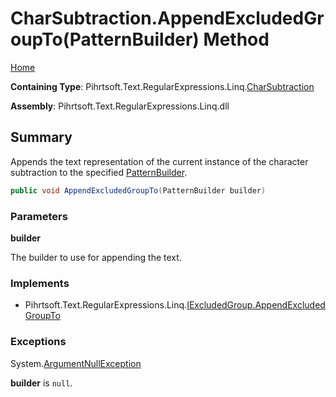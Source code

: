 # CharSubtraction\.AppendExcludedGroupTo\(PatternBuilder\) Method

[Home](../../../../../../README.md)

**Containing Type**: Pihrtsoft\.Text\.RegularExpressions\.Linq\.[CharSubtraction](../README.md)

**Assembly**: Pihrtsoft\.Text\.RegularExpressions\.Linq\.dll

## Summary

Appends the text representation of the current instance of the character subtraction to the specified [PatternBuilder](../../PatternBuilder/README.md)\.

```csharp
public void AppendExcludedGroupTo(PatternBuilder builder)
```

### Parameters

**builder**

The builder to use for appending the text\.

### Implements

* Pihrtsoft\.Text\.RegularExpressions\.Linq\.[IExcludedGroup.AppendExcludedGroupTo](../../IExcludedGroup/AppendExcludedGroupTo/README.md)

### Exceptions

System\.[ArgumentNullException](https://docs.microsoft.com/en-us/dotnet/api/system.argumentnullexception)

**builder** is `null`\.

